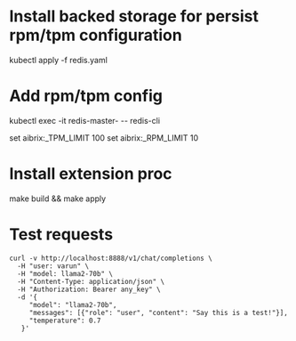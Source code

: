 

# Install backed storage for persist rpm/tpm configuration
kubectl apply -f redis.yaml

# Add rpm/tpm config 
kubectl exec -it redis-master-<pod-name> -- redis-cli

set aibrix:<user-name>_TPM_LIMIT 100
set aibrix:<user-name>_RPM_LIMIT 10

# Install extension proc
make build && make apply

# Test requests
```shell
curl -v http://localhost:8888/v1/chat/completions \
  -H "user: varun" \
  -H "model: llama2-70b" \
  -H "Content-Type: application/json" \
  -H "Authorization: Bearer any_key" \
  -d '{
     "model": "llama2-70b",
     "messages": [{"role": "user", "content": "Say this is a test!"}],
     "temperature": 0.7
   }'
```
